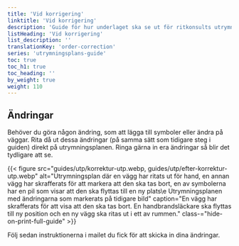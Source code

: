```yaml
---
title: 'Vid korrigering'
linktitle: 'Vid korrigering'
description: 'Guide för hur underlaget ska se ut för ritkonsults utrymningsplan'
listHeading: 'Vid korrigering'
list_description: ''
translationKey: 'order-correction'
series: 'utrymningsplans-guide'
toc: true
toc_h1: true
toc_heading: ''
by_weight: true
weight: 110
---
```


## Ändringar
Behöver du göra någon ändring, som att lägga till symboler eller ändra på väggar. Rita då ut dessa ändringar (på samma sätt som tidigare steg i guiden) direkt på utrymningsplanen. Ringa gärna in era ändringar så blir det tydligare att se.

{{< figure src="guides/utp/korrektur-utp.webp, guides/utp/efter-korrektur-utp.webp" alt="Utrymningsplan där en vägg har ritats ut för hand, en annan vägg har skrafferats för att markera att den ska tas bort, en av symbolerna har en pil som visar att den ska flyttas till en ny plats\e Utrymningsplanen med ändringarna som markerats på tidigare bild" caption="En vägg har skrafferats för att visa att den ska tas bort. En handbrandsläckare ska flyttas till ny position och en ny vägg ska ritas ut i ett av rummen." class-="hide-on-print-full-guide"  >}}

Följ sedan instruktionerna i mailet du fick för att skicka in dina ändringar.